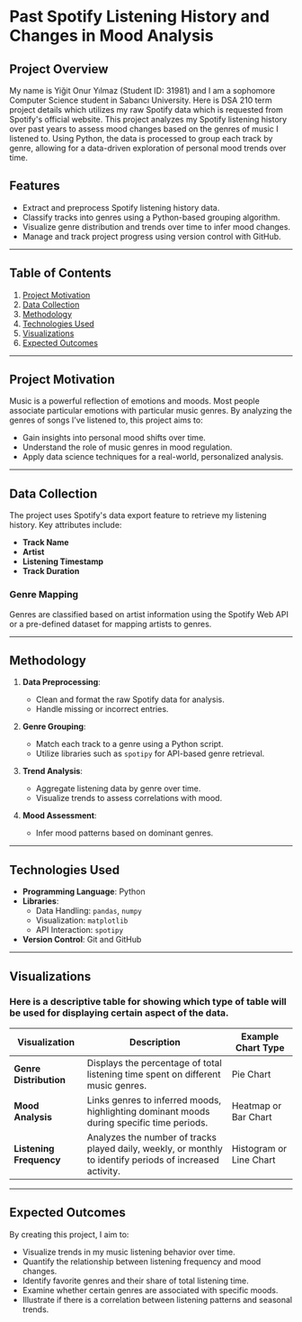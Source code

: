 # Past Spotify Listening History and Changes in Mood Analysis

## Project Overview
My name is Yiğit Onur Yılmaz (Student ID: 31981) and I am a sophomore Computer Science student in Sabancı University. Here is DSA 210 term project details which utilizes my raw Spotify data which is requested from Spotify's official website. This project analyzes my Spotify listening history over past years to assess mood changes based on the genres of music I listened to. Using Python, the data is processed to group each track by genre, allowing for a data-driven exploration of personal mood trends over time.

## Features
- Extract and preprocess Spotify listening history data.
- Classify tracks into genres using a Python-based grouping algorithm.
- Visualize genre distribution and trends over time to infer mood changes.
- Manage and track project progress using version control with GitHub.

---

## Table of Contents
1. [Project Motivation](#project-motivation)
2. [Data Collection](#data-collection)
3. [Methodology](#methodology)
4. [Technologies Used](#technologies-used)
5. [Visualizations](#visualizations)
6. [Expected Outcomes](#expected-outcomes)

---

## Project Motivation
Music is a powerful reflection of emotions and moods. Most people associate particular emotions with particular music genres. 
By analyzing the genres of songs I’ve listened to, this project aims to:
- Gain insights into personal mood shifts over time.
- Understand the role of music genres in mood regulation.
- Apply data science techniques for a real-world, personalized analysis.

---

## Data Collection
The project uses Spotify's data export feature to retrieve my listening history. Key attributes include:
- **Track Name**
- **Artist**
- **Listening Timestamp**
- **Track Duration**

### Genre Mapping
Genres are classified based on artist information using the Spotify Web API or a pre-defined dataset for mapping artists to genres.

---

## Methodology
1. **Data Preprocessing**: 
   - Clean and format the raw Spotify data for analysis.
   - Handle missing or incorrect entries.

2. **Genre Grouping**:
   - Match each track to a genre using a Python script.
   - Utilize libraries such as `spotipy` for API-based genre retrieval.

3. **Trend Analysis**:
   - Aggregate listening data by genre over time.
   - Visualize trends to assess correlations with mood.

4. **Mood Assessment**:
   - Infer mood patterns based on dominant genres.

---

## Technologies Used
- **Programming Language**: Python
- **Libraries**:
  - Data Handling: `pandas`, `numpy`
  - Visualization: `matplotlib`
  - API Interaction: `spotipy`
- **Version Control**: Git and GitHub

---

## Visualizations

### Here is a descriptive table for showing which type of table will be used for displaying certain aspect of the data.

| **Visualization**        | **Description**                                                                                          | **Example Chart Type**     |
|---------------------------|----------------------------------------------------------------------------------------------------------|----------------------------|
| **Genre Distribution**    | Displays the percentage of total listening time spent on different music genres.                        | Pie Chart                  |
| **Mood Analysis**         | Links genres to inferred moods, highlighting dominant moods during specific time periods.               | Heatmap or Bar Chart       |
| **Listening Frequency**   | Analyzes the number of tracks played daily, weekly, or monthly to identify periods of increased activity.| Histogram or Line Chart    |

---

## Expected Outcomes

By creating this project, I aim to:

- Visualize trends in my music listening behavior over time.
- Quantify the relationship between listening frequency and mood changes.
- Identify favorite genres and their share of total listening time.
- Examine whether certain genres are associated with specific moods.
- Illustrate if there is a correlation between listening patterns and seasonal trends.

